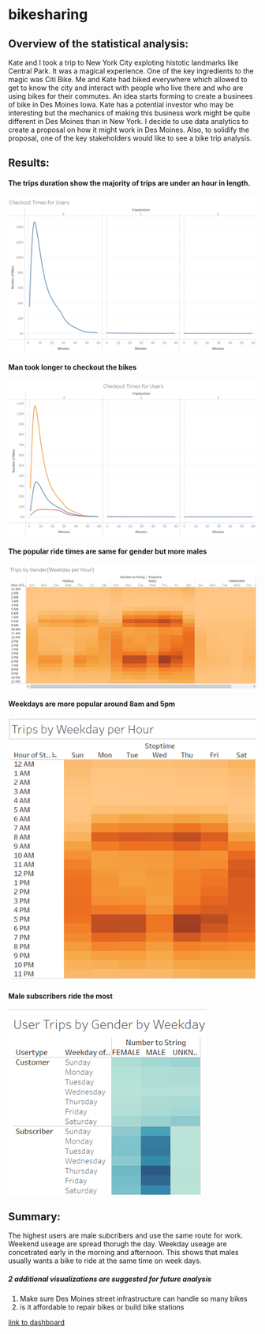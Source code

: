 # bikesharing
## Overview of the statistical analysis:
Kate and I took a trip to New York City exploting histotic landmarks like Central Park. It was a magical experience. One of the key ingredients to the magic was Citi Bike. Me and Kate had biked everywhere which allowed to get to know the city and interact with people who live there and who are using bikes for their commutes. An idea starts forming to create a businees of bike in Des Moines Iowa. Kate has a potential investor who may be interesting but the mechanics of making this business work might be quite different in Des Moines than in New York. I decide to use data analytics to create a proposal on how it might work in Des Moines. Also, to solidify the proposal, one of the key stakeholders would like to see a bike trip analysis.
## Results: 
#### The trips duration show the majority of trips are under an hour in length.
![checkout_users](https://github.com/stephanieruiz1/bikesharing/blob/main/images/checkout_users.png)
#### Man took longer to checkout the bikes
![checkout_gender](https://github.com/stephanieruiz1/bikesharing/blob/main/images/checkout_gender.png)
#### The popular ride times are same for gender but more males
![trips_gender](https://github.com/stephanieruiz1/bikesharing/blob/main/images/trips_gender.png)
#### Weekdays are more popular around 8am and 5pm
![trips_hour](https://github.com/stephanieruiz1/bikesharing/blob/main/images/trips_hour.png)
#### Male subscribers ride the most 
![user_weekday](https://github.com/stephanieruiz1/bikesharing/blob/main/images/user_weekday.png)

## Summary:
The highest users are male subcribers and use the same route for work. Weekend useage are spread thorugh the day. Weekday useage are concetrated early in the morning and afternoon. This shows that males usually wants a bike to ride at the same time on week days.
##### 2 additional visualizations are suggested for future analysis
1) Make sure Des Moines street infrastructure can handle so many bikes
2) is it affordable to repair bikes or build bike stations


[link to dashboard](https://public.tableau.com/app/profile/stephanie2676/viz/NYC_challenge/Story1?publish=yes)
